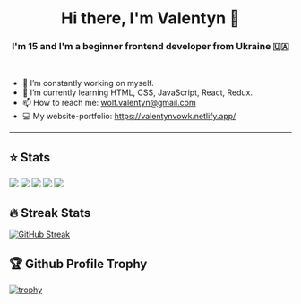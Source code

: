 <h1 align="center">Hi there, I'm Valentyn 👋</h1>
<h3 align="center">I'm 15 and I'm a beginner frontend developer from Ukraine 🇺🇦</h3>  
  
<br>

- 🔭 I’m constantly working on myself.
- 🌱 I’m currently learning HTML, CSS, JavaScript, React, Redux. 
- 📫 How to reach me: wolf.valentyn@gmail.com
- 💻 My website-portfolio: <a href="https://valentynvowk.netlify.app/" target="_blank">https://valentynvowk.netlify.app/</a>

---

## ⭐ Stats  

![](https://github-profile-summary-cards.vercel.app/api/cards/profile-details?username=akio-q&theme=solarized_dark)
![](https://github-profile-summary-cards.vercel.app/api/cards/most-commit-language?username=akio-q&theme=solarized_dark)
![](https://github-profile-summary-cards.vercel.app/api/cards/repos-per-language?username=akio-q&theme=solarized_dark)
![](https://github-profile-summary-cards.vercel.app/api/cards/stats?username=akio-q&theme=solarized_dark)
![](https://github-profile-summary-cards.vercel.app/api/cards/productive-time?username=akio-q&theme=solarized_dark)

## 🔥 Streak Stats
[![GitHub Streak](https://github-readme-streak-stats.herokuapp.com/?user=akio-q)](https://git.io/streak-stats)

## 🏆 Github Profile Trophy

[![trophy](https://github-profile-trophy.vercel.app/?username=akio-q)](https://github.com/ryo-ma/github-profile-trophy)
